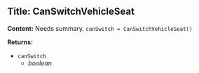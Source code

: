 ## Title: CanSwitchVehicleSeat

**Content:**
Needs summary.
`canSwitch = CanSwitchVehicleSeat()`

**Returns:**
- `canSwitch`
  - *boolean*